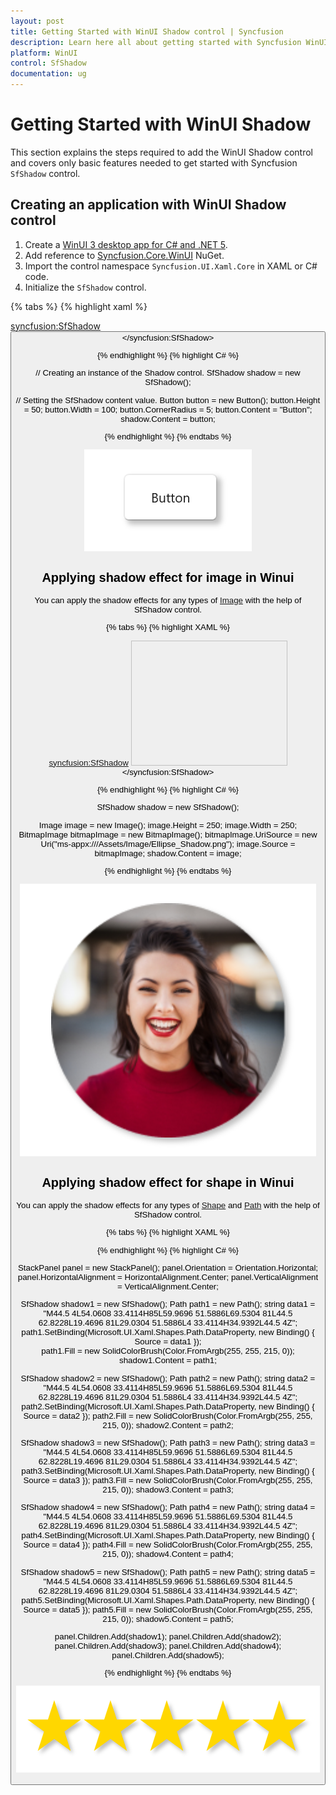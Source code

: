```yaml
---
layout: post
title: Getting Started with WinUI Shadow control | Syncfusion
description: Learn here all about getting started with Syncfusion WinUI Shadow(SfShadow) control, its elements, and more.
platform: WinUI
control: SfShadow
documentation: ug
---
```


# Getting Started with WinUI Shadow

This section explains the steps required to add the WinUI Shadow control and covers only basic features needed to get started with Syncfusion `SfShadow` control.

## Creating an application with WinUI Shadow control

1. Create a [WinUI 3 desktop app for C# and .NET 5](https://docs.microsoft.com/en-us/windows/apps/winui/winui3/get-started-winui3-for-desktop).
2. Add reference to [Syncfusion.Core.WinUI](https://www.nuget.org/packages/Syncfusion.Core.WinUI) NuGet. 
3. Import the control namespace `Syncfusion.UI.Xaml.Core` in XAML or C# code.
4. Initialize the `SfShadow` control.

{% tabs %}
{% highlight xaml %}

<Page
    x:Class="GettingStarted.MainPage"
    xmlns="http://schemas.microsoft.com/winfx/2006/xaml/presentation"
    xmlns:x="http://schemas.microsoft.com/winfx/2006/xaml"
    xmlns:local="using:GettingStarted"
    xmlns:d="http://schemas.microsoft.com/expression/blend/2008"
    xmlns:mc="http://schemas.openxmlformats.org/markup-compatibility/2006"
    xmlns:syncfusion="using:Syncfusion.UI.Xaml.Core"
    mc:Ignorable="d"
    Background="{ThemeResource ApplicationPageBackgroundThemeBrush}">
    <Grid>
      <syncfusion:SfShadow>
         <Button Height="50" width="100" Content="Button" CornerRadius="5"/>
      </syncfusion:SfShadow>
    </Grid>
</Page>

{% endhighlight %}
{% highlight C# %}

   // Creating an instance of the Shadow control.
   SfShadow shadow = new SfShadow();

   // Setting the SfShadow content value.
   Button button = new Button();
   button.Height = 50;
   button.Width = 100;
   button.CornerRadius = 5;
   button.Content = "Button";
   shadow.Content = button;

{% endhighlight %}
{% endtabs %}

![Shadow effect for button in Winui](Shadow_images/winui_shadow_button.png)

## Applying shadow effect for image in Winui

You can apply the shadow effects for any types of [Image](https://docs.microsoft.com/en-us/windows/windows-app-sdk/api/winrt/microsoft.ui.xaml.controls.image) with the help of SfShadow control.

{% tabs %}
{% highlight XAML %}

<syncfusion:SfShadow>
   <Image Height="200" Width="250" Source="/Assets/Shadow/Ellipse_Shadow.png"/>
</syncfusion:SfShadow>

{% endhighlight %}
{% highlight C# %}

   SfShadow shadow = new SfShadow();

   Image image = new Image();
   image.Height = 250;
   image.Width = 250;
   BitmapImage bitmapImage = new BitmapImage();
   bitmapImage.UriSource = new Uri("ms-appx:///Assets/Image/Ellipse_Shadow.png");
   image.Source = bitmapImage;
   shadow.Content = image;

{% endhighlight %}
{% endtabs %}

![Shadow effect for image in Winui](Shadow_images/winui_shadow_image.png)

## Applying shadow effect for shape in Winui

You can apply the shadow effects for any types of [Shape](https://docs.microsoft.com/en-us/windows/windows-app-sdk/api/winrt/microsoft.ui.xaml.shapes.shape) and [Path](https://docs.microsoft.com/en-us/windows/windows-app-sdk/api/winrt/microsoft.ui.xaml.shapes.path) with the help of SfShadow control.

{% tabs %}
{% highlight XAML %}

   <StackPanel Orientation="Horizontal">
       <syncfusion:SfShadow>
          <Path Data="M44.5 4L54.0608 33.4114H85L59.9696 51.5886L69.5304 81L44.5 62.8228L19.4696 81L29.0304 51.5886L4 33.4114H34.9392L44.5 4Z" Fill="#FFD700"/>  
       </syncfusion:SfShadow>
       <syncfusion:SfShadow>
          <Path Data="M44.5 4L54.0608 33.4114H85L59.9696 51.5886L69.5304 81L44.5 62.8228L19.4696 81L29.0304 51.5886L4 33.4114H34.9392L44.5 4Z" Fill="#FFD700"/>  
       </syncfusion:SfShadow>
       <syncfusion:SfShadow>
          <Path Data="M44.5 4L54.0608 33.4114H85L59.9696 51.5886L69.5304 81L44.5 62.8228L19.4696 81L29.0304 51.5886L4 33.4114H34.9392L44.5 4Z" Fill="#FFD700"/>  
       </syncfusion:SfShadow>
       <syncfusion:SfShadow>
          <Path Data="M44.5 4L54.0608 33.4114H85L59.9696 51.5886L69.5304 81L44.5 62.8228L19.4696 81L29.0304 51.5886L4 33.4114H34.9392L44.5 4Z" Fill="#FFD700"/>  
       </syncfusion:SfShadow>
       <syncfusion:SfShadow>
          <Path Data="M44.5 4L54.0608 33.4114H85L59.9696 51.5886L69.5304 81L44.5 62.8228L19.4696 81L29.0304 51.5886L4 33.4114H34.9392L44.5 4Z" Fill="#FFD700"/>  
       </syncfusion:SfShadow>
   </StackPanel>

{% endhighlight %}
{% highlight C# %}

   StackPanel panel = new StackPanel();
   panel.Orientation = Orientation.Horizontal;
   panel.HorizontalAlignment = HorizontalAlignment.Center;
   panel.VerticalAlignment = VerticalAlignment.Center;

   SfShadow shadow1 = new SfShadow();
   Path path1 = new Path();
   string data1 = "M44.5 4L54.0608 33.4114H85L59.9696 51.5886L69.5304 81L44.5 62.8228L19.4696 81L29.0304 51.5886L4 33.4114H34.9392L44.5 4Z";
   path1.SetBinding(Microsoft.UI.Xaml.Shapes.Path.DataProperty, new Binding() { Source = data1 });    
   path1.Fill = new SolidColorBrush(Color.FromArgb(255, 255, 215, 0));
   shadow1.Content = path1;
           
   SfShadow shadow2 = new SfShadow();
   Path path2 = new Path();
   string data2 = "M44.5 4L54.0608 33.4114H85L59.9696 51.5886L69.5304 81L44.5 62.8228L19.4696 81L29.0304 51.5886L4 33.4114H34.9392L44.5 4Z";
   path2.SetBinding(Microsoft.UI.Xaml.Shapes.Path.DataProperty, new Binding() { Source = data2 });
   path2.Fill = new SolidColorBrush(Color.FromArgb(255, 255, 215, 0));
   shadow2.Content = path2;
          
   SfShadow shadow3 = new SfShadow();
   Path path3 = new Path();
   string data3 = "M44.5 4L54.0608 33.4114H85L59.9696 51.5886L69.5304 81L44.5 62.8228L19.4696 81L29.0304 51.5886L4 33.4114H34.9392L44.5 4Z";
   path3.SetBinding(Microsoft.UI.Xaml.Shapes.Path.DataProperty, new Binding() { Source = data3 });
   path3.Fill = new SolidColorBrush(Color.FromArgb(255, 255, 215, 0));
   shadow3.Content = path3;
           
   SfShadow shadow4 = new SfShadow();
   Path path4 = new Path();
   string data4 = "M44.5 4L54.0608 33.4114H85L59.9696 51.5886L69.5304 81L44.5 62.8228L19.4696 81L29.0304 51.5886L4 33.4114H34.9392L44.5 4Z";
   path4.SetBinding(Microsoft.UI.Xaml.Shapes.Path.DataProperty, new Binding() { Source = data4 });
   path4.Fill = new SolidColorBrush(Color.FromArgb(255, 255, 215, 0));
   shadow4.Content = path4;
          
   SfShadow shadow5 = new SfShadow();
   Path path5 = new Path();
   string data5 = "M44.5 4L54.0608 33.4114H85L59.9696 51.5886L69.5304 81L44.5 62.8228L19.4696 81L29.0304 51.5886L4 33.4114H34.9392L44.5 4Z";
   path5.SetBinding(Microsoft.UI.Xaml.Shapes.Path.DataProperty, new Binding() { Source = data5 });
   path5.Fill = new SolidColorBrush(Color.FromArgb(255, 255, 215, 0));
   shadow5.Content = path5;
            
   panel.Children.Add(shadow1);
   panel.Children.Add(shadow2);
   panel.Children.Add(shadow3);
   panel.Children.Add(shadow4);
   panel.Children.Add(shadow5);
   
{% endhighlight %}
{% endtabs %}

![Shadow effect for shape in Winui](Shadow_images/winui_shadow_star.png)
